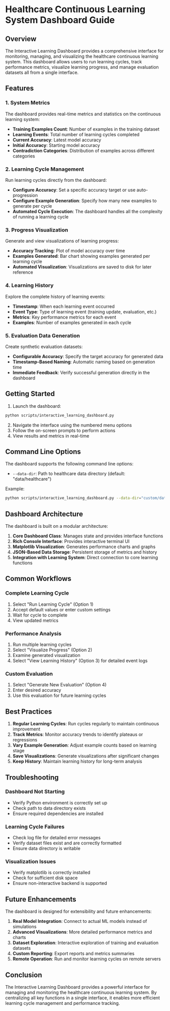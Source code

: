 # Healthcare Continuous Learning System Dashboard Guide

## Overview

The Interactive Learning Dashboard provides a comprehensive interface for monitoring, managing, and visualizing the healthcare continuous learning system. This dashboard allows users to run learning cycles, track performance metrics, visualize learning progress, and manage evaluation datasets all from a single interface.

## Features

### 1. System Metrics

The dashboard provides real-time metrics and statistics on the continuous learning system:

- **Training Examples Count**: Number of examples in the training dataset
- **Learning Events**: Total number of learning cycles completed
- **Current Accuracy**: Latest model accuracy
- **Initial Accuracy**: Starting model accuracy
- **Contradiction Categories**: Distribution of examples across different categories

### 2. Learning Cycle Management

Run learning cycles directly from the dashboard:

- **Configure Accuracy**: Set a specific accuracy target or use auto-progression
- **Configure Example Generation**: Specify how many new examples to generate per cycle
- **Automated Cycle Execution**: The dashboard handles all the complexity of running a learning cycle

### 3. Progress Visualization

Generate and view visualizations of learning progress:

- **Accuracy Tracking**: Plot of model accuracy over time
- **Examples Generated**: Bar chart showing examples generated per learning cycle
- **Automated Visualization**: Visualizations are saved to disk for later reference

### 4. Learning History

Explore the complete history of learning events:

- **Timestamp**: When each learning event occurred
- **Event Type**: Type of learning event (training update, evaluation, etc.)
- **Metrics**: Key performance metrics for each event
- **Examples**: Number of examples generated in each cycle

### 5. Evaluation Data Generation

Create synthetic evaluation datasets:

- **Configurable Accuracy**: Specify the target accuracy for generated data
- **Timestamp-Based Naming**: Automatic naming based on generation time
- **Immediate Feedback**: Verify successful generation directly in the dashboard

## Getting Started

1. Launch the dashboard:

```bash
python scripts/interactive_learning_dashboard.py
```

2. Navigate the interface using the numbered menu options
3. Follow the on-screen prompts to perform actions
4. View results and metrics in real-time

## Command Line Options

The dashboard supports the following command line options:

- `--data-dir`: Path to healthcare data directory (default: "data/healthcare")

Example:

```bash
python scripts/interactive_learning_dashboard.py --data-dir="custom/data/path"
```

## Dashboard Architecture

The dashboard is built on a modular architecture:

1. **Core Dashboard Class**: Manages state and provides interface functions
2. **Rich Console Interface**: Provides interactive terminal UI
3. **Matplotlib Visualization**: Generates performance charts and graphs
4. **JSON-Based Data Storage**: Persistent storage of metrics and history
5. **Integration with Learning System**: Direct connection to core learning functions

## Common Workflows

### Complete Learning Cycle

1. Select "Run Learning Cycle" (Option 1)
2. Accept default values or enter custom settings
3. Wait for cycle to complete
4. View updated metrics

### Performance Analysis

1. Run multiple learning cycles
2. Select "Visualize Progress" (Option 2)
3. Examine generated visualization
4. Select "View Learning History" (Option 3) for detailed event logs

### Custom Evaluation

1. Select "Generate New Evaluation" (Option 4)
2. Enter desired accuracy
3. Use this evaluation for future learning cycles

## Best Practices

1. **Regular Learning Cycles**: Run cycles regularly to maintain continuous improvement
2. **Track Metrics**: Monitor accuracy trends to identify plateaus or regressions
3. **Vary Example Generation**: Adjust example counts based on learning stage
4. **Save Visualizations**: Generate visualizations after significant changes
5. **Keep History**: Maintain learning history for long-term analysis

## Troubleshooting

### Dashboard Not Starting

- Verify Python environment is correctly set up
- Check path to data directory exists
- Ensure required dependencies are installed

### Learning Cycle Failures

- Check log file for detailed error messages
- Verify dataset files exist and are correctly formatted
- Ensure data directory is writable

### Visualization Issues

- Verify matplotlib is correctly installed
- Check for sufficient disk space
- Ensure non-interactive backend is supported

## Future Enhancements

The dashboard is designed for extensibility and future enhancements:

1. **Real Model Integration**: Connect to actual ML models instead of simulations
2. **Advanced Visualizations**: More detailed performance metrics and charts
3. **Dataset Exploration**: Interactive exploration of training and evaluation datasets
4. **Custom Reporting**: Export reports and metrics summaries
5. **Remote Operation**: Run and monitor learning cycles on remote servers

## Conclusion

The Interactive Learning Dashboard provides a powerful interface for managing and monitoring the healthcare continuous learning system. By centralizing all key functions in a single interface, it enables more efficient learning cycle management and performance tracking.
